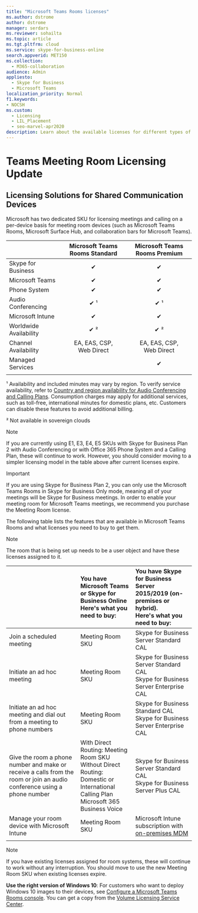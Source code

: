 ```yaml
---
title: "Microsoft Teams Rooms licenses"
ms.author: dstrome
author: dstrome
manager: serdars
ms.reviewer: sohailta
ms.topic: article
ms.tgt.pltfrm: cloud
ms.service: skype-for-business-online
search.appverid: MET150
ms.collection: 
  - M365-collaboration
audience: Admin
appliesto: 
  - Skype for Business
  - Microsoft Teams
localization_priority: Normal
f1.keywords:
- NOCSH
ms.custom: 
  - Licensing
  - LIL_Placement
  - seo-marvel-apr2020
description: Learn about the available licenses for different types of calling and meeting features in Microsoft Teams Rooms. 
---
```


# Teams Meeting Room Licensing Update

## Licensing Solutions for Shared Communication Devices

Microsoft has two dedicated SKU for licensing meetings and calling on a per-device basis for meeting room devices (such as Microsoft Teams Rooms, Microsoft Surface Hub, and collaboration bars for Microsoft Teams).

||Microsoft Teams Rooms Standard |Microsoft Teams Rooms Premium |
|:--- |:---: |:---: |
|Skype for Business |&#x2714;| &#x2714;|
|Microsoft Teams|  &#x2714;|  &#x2714;|
|Phone System|  &#x2714;|  &#x2714;|
|Audio Conferencing|&#x2714; &sup1;|&#x2714; &sup1;|
|Microsoft Intune|&#x2714;|&#x2714;|  
|Worldwide Availability | &#x2714; &sup2;| &#x2714; &sup2;|
|Channel Availability | EA, EAS, CSP, <br/>Web Direct | EA, EAS, CSP, <br/>Web Direct |
|Managed Services | | &#x2714;|
| | | |

&sup1; Availability and included minutes may vary by region. To verify service availability, refer to  [Country and region availability for Audio Conferencing and Calling Plans](https://docs.microsoft.com/microsoftteams/country-and-region-availability-for-audio-conferencing-and-calling-plans). Consumption charges may apply for additional services, such as toll-free, international minutes for domestic plans, etc. Customers can disable these features to avoid additional billing.  

&sup2; Not available in sovereign clouds  


> [!NOTE]
> If you are currently using E1, E3, E4, E5 SKUs with Skype for Business Plan 2 with Audio Conferencing or with Office 365 Phone System and a Calling Plan, these will continue to work. However, you should consider moving to a simpler licensing model in the table above after current licenses expire.

> [!IMPORTANT]
> If you are using Skype for Business Plan 2, you can only use the Microsoft Teams Rooms in Skype for Business Only mode, meaning all of your meetings will be Skype for Business meetings. In order to enable your meeting room for Microsoft Teams meetings, we recommend you purchase the Meeting Room license. 

The following table lists the features that are available in Microsoft Teams Rooms and what licenses you need to buy to get them.
  
> [!NOTE]
> The room that is being set up needs to be a user object and have these licenses assigned to it.

|  | You have Microsoft Teams or Skype for Business Online <br/> Here's what you need to buy:   |You have Skype for Business Server 2015/2019 (on-premises or hybrid). <br/> Here's what you need to buy:|
|:-----|:-----|:-----|
|Join a scheduled meeting  | Meeting Room SKU  |Skype for Business Server Standard CAL  |
|Initiate an ad hoc meeting | Meeting Room SKU  |Skype for Business Server Standard CAL  <br/> Skype for Business Server Enterprise CAL|
|Initiate an ad hoc meeting and dial out from a meeting to phone numbers |  Meeting Room SKU |Skype for Business Standard CAL  <br/> Skype for Business Server Enterprise CAL|
|Give the room a phone number and make or receive a calls from the room or join an audio conference using a phone number  | With Direct Routing: Meeting Room SKU<br/>Without Direct Routing: Domestic or International Calling Plan<br/>Microsoft 365 Business Voice  |Skype for Business Server Standard CAL  <br/> Skype for Business Server Plus CAL  |
|Manage your room device with Microsoft Intune |Meeting Room SKU  |Microsoft Intune subscription with [on-premises MDM](https://docs.microsoft.com/configmgr/mdm/plan-design/plan-on-premises-mdm) |
| |||

> [!NOTE]
> If you have existing licenses assigned for room systems, these will continue to work without any interruption. You should move to use the new Meeting Room SKU when existing licenses expire.  

 **Use the right version of Windows 10**: For customers who want to deploy Windows 10 images to their devices, see [Configure a Microsoft Teams Rooms console](https://docs.microsoft.com/microsoftteams/room-systems/console). You can get a copy from the [Volume Licensing Service Center](https://www.microsoft.com/Licensing/servicecenter/).

